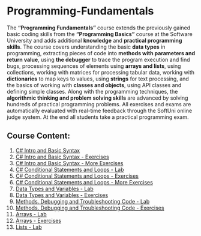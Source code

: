 

# Programming-Fundamentals

The **“Programming Fundamentals”** course extends the previously gained basic coding skills from the **“Programming Basics”** course at the Software University and adds additional **knowledge** and **practical programming skills**. The course covers understanding the basic **data types** in programming, extracting pieces of code into **methods with parameters and return value**, using **the debugger** to trace the program execution and find bugs, processing sequences of elements using **arrays and lists**, using collections, working with matrices for processing tabular data, working with **dictionaries** to map keys to values, using **strings** for text processing, and the basics of working with **classes and objects**, using API classes and defining simple classes. Along with the programming techniques, the **algorithmic thinking and problem solving skills** are advanced by solving hundreds of practical programming problems. All exercises and exams are automatically evaluated with real-time feedback through the SoftUni online judge system. At the end all students take a practical programming exam.


## Course Content:
1. <a href="https://github.com/HristoShabanakov/Programming-Fundamentals/tree/master/1.0C%23IntroAndBasicSyntax" > C# Intro and Basic Syntax </a> 
2. <a href="https://github.com/HristoShabanakov/Programming-Fundamentals/tree/master/1.1C%23IntroAndBasicSyntaxExercises" > C# Intro and Basic Syntax - Exercises </a>
3. <a href="https://github.com/HristoShabanakov/Programming-Fundamentals/tree/master/1.2C%23IntroAndBasicSyntaxMoreExercises" > C# Intro and Basic Syntax - More Exercises </a>
4. <a href="https://github.com/HristoShabanakov/Programming-Fundamentals/tree/master/2.0C%23ConditionalStatementsAndLoopsLab" > C# Conditional Statements and Loops - Lab </a> 
5. <a href="https://github.com/HristoShabanakov/Programming-Fundamentals/tree/master/2.1C%23ConditionalStatementsAndLoopsExercises" > C# Conditional Statements and Loops - Exercises</a> 
6. <a href="https://github.com/HristoShabanakov/Programming-Fundamentals/tree/master/2.2C%23ConditionalStatementsAndLoopsMoreExercises" > C# Conditional Statements and Loops - More Exercises</a>
7. <a href="https://github.com/HristoShabanakov/Programming-Fundamentals/tree/master/3.0DataTypesAndVariablesLab" > Data Types and Variables - Lab</a>
8. <a href="https://github.com/HristoShabanakov/Programming-Fundamentals/tree/master/3.1DatTypesAndVariablesExercises" > Data Types and Variables - Exercises</a>
9. <a href="https://github.com/HristoShabanakov/Programming-Fundamentals/tree/master/4.0Methods.DebuggingAndTroubleshootingCode-Lab" > Methods. Debugging and Troubleshooting Code - Lab</a>
10. <a href="https://github.com/HristoShabanakov/Programming-Fundamentals/tree/master/4.1Methods.DebuggingAndTroubleshootingCode-Exercises" > Methods. Debugging and Troubleshooting Code - Exercises</a>
11. <a href="https://github.com/HristoShabanakov/Programming-Fundamentals/tree/master/5.0ArraysLab" > Arrays - Lab </a>
12. <a href="https://github.com/HristoShabanakov/Programming-Fundamentals/tree/master/5.1ArraysExercises" > Arrays - Exercises </a>
13. <a href="https://github.com/HristoShabanakov/Programming-Fundamentals/tree/master/6.0ListLab" > Lists - Lab </a>
